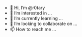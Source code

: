 - 👋 Hi, I’m @r0tary
- 👀 I’m interested in ...
- 🌱 I’m currently learning ...
- 💞️ I’m looking to collaborate on ...
- 📫 How to reach me ...

<!---
r0tary/r0tary is a ✨ special ✨ repository because its `README.md` (this file) appears on your GitHub profile.
You can click the Preview link to take a look at your changes.
--->
